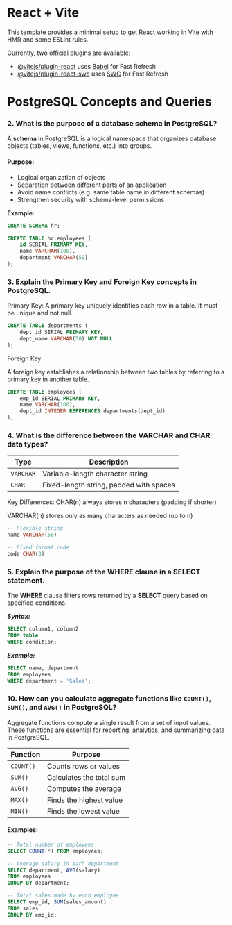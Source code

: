 # React + Vite

This template provides a minimal setup to get React working in Vite with HMR and some ESLint rules.

Currently, two official plugins are available:

- [@vitejs/plugin-react](https://github.com/vitejs/vite-plugin-react/blob/main/packages/plugin-react/README.md) uses [Babel](https://babeljs.io/) for Fast Refresh
- [@vitejs/plugin-react-swc](https://github.com/vitejs/vite-plugin-react-swc) uses [SWC](https://swc.rs/) for Fast Refresh


# PostgreSQL Concepts and Queries

### 2. What is the purpose of a database schema in PostgreSQL?

A **schema** in PostgreSQL  is a logical namespace that organizes database objects (tables, views, functions, etc.) into groups.

#### Purpose:
- Logical organization of objects
- Separation between different parts of an application
- Avoid name conflicts (e.g. same table name in different schemas)
- Strengthen security with schema-level permissions

**Example**:
```sql
CREATE SCHEMA hr;

CREATE TABLE hr.employees (
    id SERIAL PRIMARY KEY,
    name VARCHAR(100),
    department VARCHAR(50)
);
```

### 3. Explain the Primary Key and Foreign Key concepts in PostgreSQL.

Primary Key:
A primary key uniquely identifies each row in a table. It must be unique and not null.

```sql
CREATE TABLE departments (
    dept_id SERIAL PRIMARY KEY,
    dept_name VARCHAR(50) NOT NULL
);
```

Foreign Key:

A foreign key establishes a relationship between two tables by referring to a primary key in another table.

```sql
CREATE TABLE employees (
    emp_id SERIAL PRIMARY KEY,
    name VARCHAR(100),
    dept_id INTEGER REFERENCES departments(dept_id)
);
```

### 4. What is the difference between the VARCHAR and CHAR data types?

| Type      | Description                             |
| --------- | --------------------------------------- |
| `VARCHAR` | Variable-length character string        |
| `CHAR`    | Fixed-length string, padded with spaces |

Key Differences:
CHAR(n) always stores n characters (padding if shorter)

VARCHAR(n) stores only as many characters as needed (up to n)

```sql
-- Flexible string
name VARCHAR(50)

-- Fixed format code
code CHAR(3)
```


### 5. Explain the purpose of the WHERE clause in a SELECT statement.

The **WHERE** clause filters rows returned by a **SELECT** query based on specified conditions.

***Syntax:***

```sql
SELECT column1, column2
FROM table
WHERE condition;
```
***Example:***
```sql
SELECT name, department
FROM employees
WHERE department = 'Sales';
```

### 10. How can you calculate aggregate functions like `COUNT()`, `SUM()`, and `AVG()` in PostgreSQL?

Aggregate functions compute a single result from a set of input values. These functions are essential for reporting, analytics, and summarizing data in PostgreSQL.

| Function | Purpose                     |
|----------|-----------------------------|
| `COUNT()`| Counts rows or values       |
| `SUM()`  | Calculates the total sum    |
| `AVG()`  | Computes the average        |
| `MAX()`  | Finds the highest value     |
| `MIN()`  | Finds the lowest value      |

####  Examples:

```sql
-- Total number of employees
SELECT COUNT(*) FROM employees;

-- Average salary in each department
SELECT department, AVG(salary)
FROM employees
GROUP BY department;

-- Total sales made by each employee
SELECT emp_id, SUM(sales_amount)
FROM sales
GROUP BY emp_id;
```
